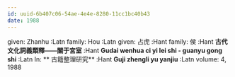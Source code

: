 ```yaml
---
id: uuid-6b407c06-54ae-4e4e-8280-11cc1bc40b43
date: 1988
---
```


given: Zhanhu :Latn
family: Hou :Latn
given: 占虎 :Hant
family: 侯 :Hant
**古代文化詞義類釋——關于宮室** :Hant
**Gudai wenhua ci yi lei shi - guanyu gong shi** :Latn
In: 
** 古籍整理研究** :Hant
**Guji zhengli yu yanjiu** :Latn
volume: 4, 1988